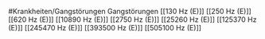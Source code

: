 #Krankheiten/Gangstörungen
Gangstörungen
[[130 Hz (E)]]
[[250 Hz (E)]]
[[620 Hz (E)]]
[[10890 Hz (E)]]
[[2750 Hz (E)]]
[[25260 Hz (E)]]
[[125370 Hz (E)]]
[[245470 Hz (E)]]
[[393500 Hz (E)]]
[[505100 Hz (E)]]